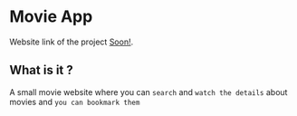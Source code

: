 # Movie App

Website link of the project [Soon!](https://www.basssam.me).

## What is it ?

A small movie website where you can `search` and `watch the details` about movies and `you can bookmark them  `
